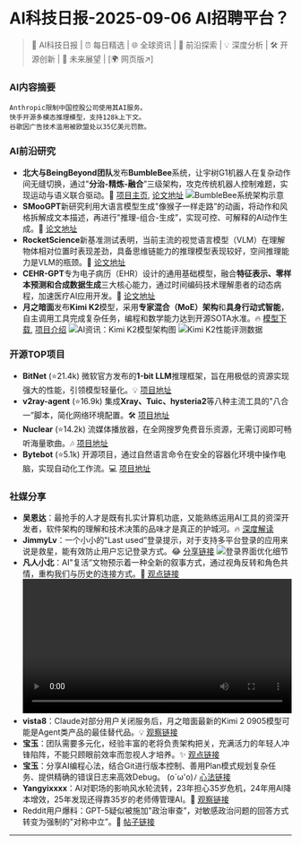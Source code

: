 
# AI科技日报-2025-09-06 AI招聘平台？
> 🤖 AI科技日报 | ⏰ 每日精选 | 🌐 全球资讯 | 🔬 前沿探索 | 💡 深度分析 | 🛠️ 开源创新 | 🚀 未来展望 | [🌍 网页版↗️]
### **AI内容摘要**
```
Anthropic限制中国控股公司使用其AI服务。
快手开源多模态推理模型，支持128k上下文。
谷歌因广告技术滥用被欧盟处以35亿美元罚款。
```
### AI前沿研究
*   **北大与BeingBeyond团队**发布**BumbleBee**系统，让宇树G1机器人在复杂动作间无缝切换，通过"**分治-精炼-融合**”三级架构，攻克传统机器人控制难题，实现运动与语义联合驱动。💃 [项目主页](https://beingbeyond.github.io/BumbleBee/), [论文地址](https://arxiv.org/abs/2506.12779v2)
    ![BumbleBee系统架构示意](https://source.hubtoday.app/images/2025/09/news_01k4dad5e6fenbeqst5bwr2bhc.avif)
*   **SMooGPT**新研究利用大语言模型生成"像猴子一样走路”的动画，将动作和风格拆解成文本描述，再进行"推理-组合-生成”，实现可控、可解释的AI动作生成。🐒 [论文地址](https://arxiv.org/abs/2509.04058)
*   **RocketScience**新基准测试表明，当前主流的视觉语言模型（VLM）在理解物体相对位置时表现差劲，具备思维链能力的推理模型表现较好，空间推理能力是VLM的瓶颈。🤯 [论文地址](https://arxiv.org/abs/2509.02175)
*   **CEHR-GPT**专为电子病历（EHR）设计的通用基础模型，融合**特征表示、零样本预测和合成数据生成**三大核心能力，通过时间编码技术理解患者的动态病程，加速医疗AI应用开发。🏥 [论文地址](https://arxiv.org/abs/2509.03643)
*   **月之暗面**发布**Kimi K2**模型，采用**专家混合（MoE）架构**和**具身行动式智能**，自主调用工具完成复杂任务，编程和数学能力达到开源SOTA水准。🔥 [模型下载](https://huggingface.co/moonshotai/Kimi-K2-Instruct-0905), [项目介绍](https://moonshotai.github.io/Kimi-K2/)
    ![AI资讯：Kimi K2模型架构图](https://source.hubtoday.app/images/2025/09/news_01k4dad15se9xa6zhbek3f72mc.avif)
    ![Kimi K2性能评测数据](https://source.hubtoday.app/images/2025/09/news_01k4dad3cnfxs9vzyw6m1r3pd5.avif)
### 开源TOP项目
*   **BitNet** (⭐21.4k) 微软官方发布的**1-bit LLM**推理框架，旨在用极低的资源实现强大的性能，引领模型轻量化。💡 [项目地址](https://github.com/microsoft/BitNet)
*   **v2ray-agent** (⭐16.9k) 集成**Xray、Tuic、hysteria2**等八种主流工具的"八合一”脚本，简化网络环境配置。🛠️ [项目地址](https://github.com/mack-a/v2ray-agent)
*   **Nuclear** (⭐14.2k) 流媒体播放器，在全网搜罗免费音乐资源，无需订阅即可畅听海量歌曲。🎶 [项目地址](https://github.com/nukeop/nuclear)
*   **Bytebot** (⭐5.1k) 开源项目，通过自然语言命令在安全的容器化环境中操作电脑，实现自动化工作流。💻 [项目地址](https://github.com/bytebot-ai/bytebot)
### 社媒分享
*   **吴恩达**：最抢手的人才是既有扎实计算机功底，又能熟练运用AI工具的资深开发者，软件架构的理解和技术决策的品味才是真正的护城河。🔥 [深度解读](https://m.okjike.com/originalPosts/68ba311ef9f816f9a4f35206)
*   **JimmyLv**：一个小小的"Last used”登录提示，对于支持多平台登录的应用来说是救星，能有效防止用户忘记登录方式。😂 [分享链接](https://x.com/Jimmy_JingLv/status/1963944365480698081)
    ![登录界面优化细节](https://source.hubtoday.app/images/2025/09/news_01k4dad933ep2v3wgmqx33sk78.avif)
*   **凡人小北**：AI"复活”文物预示着一种全新的叙事方式，通过视角反转和角色共情，重构我们与历史的连接方式。🤔 [观点链接](https://x.com/frxiaobei/status/1963914138532626504)
    <video src="https://source.hubtoday.app/images/2025/09/news_01k4dadd34fhbbf4m9y24hxn9e.mp4" controls="controls" width="100%"></video>
*   **vista8**：Claude对部分用户关闭服务后，月之暗面最新的Kimi 2 0905模型可能是Agent类产品的最佳替代品。💡 [观察链接](https://x.com/vista8/status/1963864907486794018)
*   **宝玉**：团队需要多元化，经验丰富的老将负责架构把关，充满活力的年轻人冲锋陷阵，不能只顾眼前效率而忽视人才培养。✨ [观点链接](https://x.com/dotey/status/1963860155746996536)
*   **宝玉**：分享AI编程心法，结合Git进行版本控制、善用Plan模式规划复杂任务、提供精确的错误日志来高效Debug。 (o´ω'o)ﾉ [心法链接](https://x.com/dotey/status/1963834196234801442)
*   **Yangyixxxx**：AI对职场的影响风水轮流转，23年担心35岁危机，24年用AI降本增效，25年发现还得靠35岁的老师傅管理AI。🤔 [观察链接](https://x.com/Yangyixxxx/status/1963811271268262100)
*   Reddit用户爆料：GPT-5疑似被施加"政治审查”，对敏感政治问题的回答方式转变为强制的"对称中立”。🧐 [帖子链接](https://www.reddit.com/r/artificial/comments/1n8r79z/gpt5_has_been_politically_censored_for_the_trump/)
---